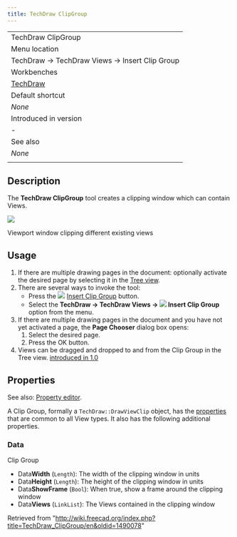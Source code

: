 ```yaml
---
title: TechDraw ClipGroup
---
```


|                                                      |
| ---------------------------------------------------- |
| TechDraw ClipGroup                                   |
| Menu location                                        |
| TechDraw → TechDraw Views → Insert Clip Group        |
| Workbenches                                          |
| [TechDraw](/TechDraw_Workbench "TechDraw Workbench") |
| Default shortcut                                     |
| _None_                                               |
| Introduced in version                                |
| -                                                    |
| See also                                             |
| _None_                                               |
|                                                      |

## Description

The **TechDraw ClipGroup** tool creates a clipping window which can contain Views.

![](/images/TechDraw_Clipview.png)

Viewport window clipping different existing views

## Usage

1. If there are multiple drawing pages in the document: optionally activate the desired page by selecting it in the [Tree view](/Tree_view "Tree view").
2. There are several ways to invoke the tool:
   - Press the ![](/images/TechDraw_ClipGroup.svg) [Insert Clip Group](/TechDraw_ClipGroup "TechDraw ClipGroup") button.
   - Select the **TechDraw → TechDraw Views → ![](/images/TechDraw_ClipGroup.svg) Insert Clip Group** option from the menu.
3. If there are multiple drawing pages in the document and you have not yet activated a page, the **Page Chooser** dialog box opens:
   1. Select the desired page.
   2. Press the OK button.
4. Views can be dragged and dropped to and from the Clip Group in the Tree view. [introduced in 1.0](/Release_notes_1.0 "Release notes 1.0")

## Properties

See also: [Property editor](/Property_editor "Property editor").

A Clip Group, formally a `TechDraw::DrawViewClip` object, has the [properties](/TechDraw_View#Properties_Part_View "TechDraw View") that are common to all View types. It also has the following additional properties.

### Data

Clip Group

- Data**Width** (`Length`): The width of the clipping window in units
- Data**Height** (`Length`): The height of the clipping window in units
- Data**ShowFrame** (`Bool`): When true, show a frame around the clipping window
- Data**Views** (`LinkList`): The Views contained in the clipping window

Retrieved from "<http://wiki.freecad.org/index.php?title=TechDraw_ClipGroup/en&oldid=1490078>"
